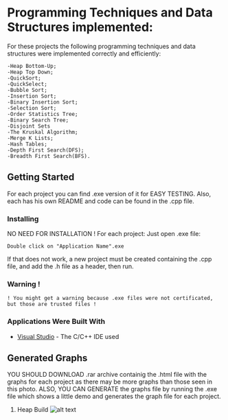 # Programming Techniques and Data Structures implemented:
For these projects the following programming techniques and data structures were implemented correctly and efficiently:
```
-Heap Bottom-Up;
-Heap Top Down;
-QuickSort;
-QuickSelect;
-Bubble Sort;
-Insertion Sort;
-Binary Insertion Sort;
-Selection Sort;
-Order Statistics Tree;
-Binary Search Tree;
-Disjoint Sets
-The Kruskal Algorithm;
-Merge K Lists;
-Hash Tables;
-Depth First Search(DFS);
-Breadth First Search(BFS).
```

## Getting Started
For each project you can find .exe version of it for EASY TESTING. Also, each has his own README and code can be found in the .cpp file.

### Installing
NO NEED FOR INSTALLATION ! For each project:
Just open .exe file:
```
Double click on "Application Name".exe
```
If that does not work, a new project must be created containing the .cpp file, and add the .h file as a header, then run.

### Warning !
```
! You might get a warning because .exe files were not certificated, but those are trusted files !
```

### Applications Were Built With
* [Visual Studio](https://visualstudio.microsoft.com/) - The C/C++ IDE used 

## Generated Graphs
YOU SHOULD DOWNLOAD .rar archive containig the .html file with the graphs for each project as there may be more graphs than those seen in this photo. ALSO, YOU CAN GENERATE the graphs file by running the .exe file which shows a little demo and generates the graph file for each project.
1. Heap Build
![alt text](https://github.com/DanutGavrus/Photos/blob/master/1.%20Heap%20Build.png)<br/><br/><br/>